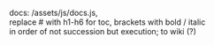 
docs: /assets/js/docs.js,  
replace # with h1-h6 for toc, brackets with bold / italic  
in order of not succession but execution; to wiki (?)  
